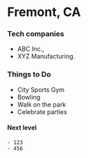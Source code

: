 # Fremont, CA

### Tech companies
 - ABC Inc.,
 - XYZ Manufacturing.

### Things to Do
  - City Sports Gym
  - Bowling
  - Walk on the park
  - Celebrate parties
  #### Next level
    - 123
    - 456
